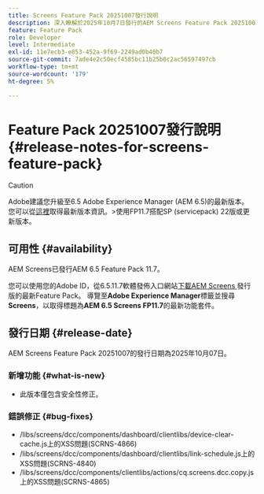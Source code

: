 ```yaml
---
title: Screens Feature Pack 20251007發行說明
description: 深入瞭解於2025年10月7日發行的AEM Screens Feature Pack 20251007。
feature: Feature Pack
role: Developer
level: Intermediate
exl-id: 11e7ecb3-e853-452a-9f69-2249ad0b40b7
source-git-commit: 7ade4e2c50ecf4585bc11b25b0c2ac56597497cb
workflow-type: tm+mt
source-wordcount: '179'
ht-degree: 5%

---
```


# Feature Pack 20251007發行說明 {#release-notes-for-screens-feature-pack}

>[!CAUTION]
>Adobe建議您升級至6.5 Adobe Experience Manager (AEM 6.5)的最新版本。 您可以從[這裡](https://experienceleague.adobe.com/zh-hant/docs/experience-manager-65/content/release-notes/release-notes)取得最新版本資訊。
>&#x200B;>使用FP11.7搭配SP (servicepack) 22版或更新版本。

## 可用性 {#availability}

AEM Screens已發行AEM 6.5 Feature Pack 11.7。

您可以使用您的Adobe ID，從6.5.11.7軟體發佈入口網站[下載AEM Screens &#x200B;](https://experience.adobe.com/#/downloads/content/software-distribution/en/aem.html)發行版的最新Feature Pack。 導覽至&#x200B;**Adobe Experience Manager**&#x200B;標籤並搜尋&#x200B;**Screens**，以取得標題為&#x200B;**AEM 6.5 Screens FP11.7**&#x200B;的最新功能套件。

## 發行日期 {#release-date}

AEM Screens Feature Pack 20251007的發行日期為2025年10月07日。

### 新增功能 {#what-is-new}

* 此版本僅包含安全性修正。

### 錯誤修正 {#bug-fixes}

* /libs/screens/dcc/components/dashboard/clientlibs/device-clear-cache.js上的XSS問題(SCRNS-4866)
* /libs/screens/dcc/components/dashboard/clientlibs/link-schedule.js上的XSS問題(SCRNS-4840)
* /libs/screens/dcc/components/clientlibs/actions/cq.screens.dcc.copy.js上的XSS問題(SCRNS-4865)
